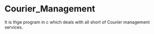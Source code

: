 # Courier_Management
It is thge program in c which deals with all short of Courier management services.
